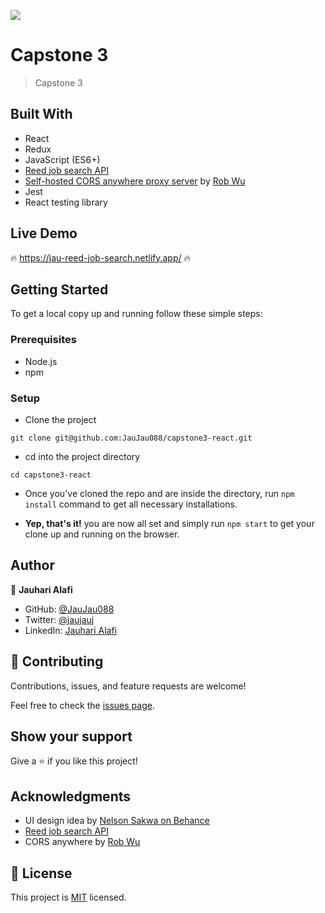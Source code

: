 ![](https://img.shields.io/badge/Microverse-blueviolet)

# Capstone 3

> Capstone 3

## Built With

- React
- Redux
- JavaScript (ES6+)
- [Reed job search API](https://www.reed.co.uk/developers)
- [Self-hosted CORS anywhere proxy server](https://github.com/JauJau088/cors-anywhere-jau-reedapi) by [Rob Wu](https://github.com/Rob--W/cors-anywhere)
- Jest
- React testing library

## Live Demo

:fire: https://jau-reed-job-search.netlify.app/ :fire:

## Getting Started

To get a local copy up and running follow these simple steps:

### Prerequisites

- Node.js
- npm

### Setup

- Clone the project
```terminal
git clone git@github.com:JauJau088/capstone3-react.git
```

- cd into the project directory
```terminal
cd capstone3-react
```

- Once you've cloned the repo and are inside the directory, run `npm install` command to get all necessary installations.

- **Yep, that's it!** you are now all set and simply run `npm start` to get your clone up and running on the browser.

## Author

👤 **Jauhari Alafi**

- GitHub: [@JauJau088](https://github.com/JauJau088)
- Twitter: [@jaujauj](https://twitter.com/jaujauj)
- LinkedIn: [Jauhari Alafi](https://linkedin.com/in/jauhari-alafi/)

## 🤝 Contributing

Contributions, issues, and feature requests are welcome!

Feel free to check the [issues page](../../issues/).

## Show your support

Give a ⭐️ if you like this project!

## Acknowledgments

- UI design idea by [Nelson Sakwa on Behance](https://www.behance.net/sakwadesignstudio)
- [Reed job search API](https://www.reed.co.uk/developers)
- CORS anywhere by [Rob Wu](https://github.com/Rob--W)

## 📝 License

This project is [MIT](./MIT.md) licensed.
